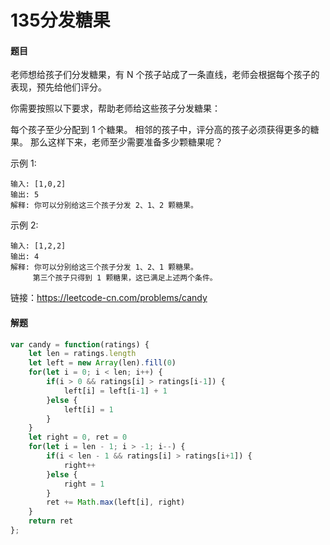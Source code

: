 # 135分发糖果

#### 题目

老师想给孩子们分发糖果，有 N 个孩子站成了一条直线，老师会根据每个孩子的表现，预先给他们评分。

你需要按照以下要求，帮助老师给这些孩子分发糖果：

每个孩子至少分配到 1 个糖果。
相邻的孩子中，评分高的孩子必须获得更多的糖果。
那么这样下来，老师至少需要准备多少颗糖果呢？

示例 1:

```
输入: [1,0,2]
输出: 5
解释: 你可以分别给这三个孩子分发 2、1、2 颗糖果。
```


示例 2:

```
输入: [1,2,2]
输出: 4
解释: 你可以分别给这三个孩子分发 1、2、1 颗糖果。
     第三个孩子只得到 1 颗糖果，这已满足上述两个条件。
```

链接：https://leetcode-cn.com/problems/candy

#### 解题

```js
var candy = function(ratings) {
    let len = ratings.length
    let left = new Array(len).fill(0)
    for(let i = 0; i < len; i++) {
        if(i > 0 && ratings[i] > ratings[i-1]) {
            left[i] = left[i-1] + 1
        }else {
            left[i] = 1
        }
    }
    let right = 0, ret = 0
    for(let i = len - 1; i > -1; i--) {
        if(i < len - 1 && ratings[i] > ratings[i+1]) {
            right++
        }else {
            right = 1
        }
        ret += Math.max(left[i], right)
    }
    return ret
};
```

